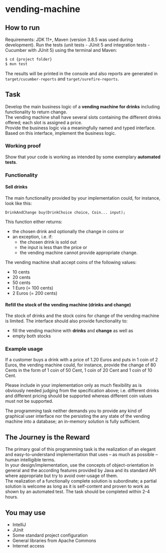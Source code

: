 # vending-machine

## How to run

Requirements: JDK 11+, Maven (version 3.8.5 was used during development).
Run the tests (unit tests - JUnit 5 and integration tests - Cucumber with JUnit 5) using the terminal and Maven:

```bash
$ cd {project folder}
$ mvn test
```

The results will be printed in the console and also reports are generated in `target/cucumber-reports` 
and `target/surefire-reports`.

## Task

Develop the main business logic of a **vending machine for drinks** including functionality 
to return change.  
The vending machine shall have several slots containing the different drinks offered; each 
slot is assigned a price.  
Provide the business logic via a meaningfully named and typed interface. Based on this 
interface, implement the business logic.  

### Working proof

Show that your code is working as intended by some exemplary **automated tests**.  

### Functionality

#### Sell drinks

The main functionality provided by your implementation could, for instance, look like this:  

`DrinkAndChange buy(DrinkChoice choice, Coin... input);`  

This function either returns: 
* the chosen drink and optionally the change in coins or 
* an exception, i.e. if:
  * the chosen drink is sold out
  * the input is less than the price or 
  * the vending machine cannot provide appropriate change.    

The vending machine shall accept coins of the following values:
* 10 cents
* 20 cents
* 50 cents
* 1 Euro (= 100 cents)
* 2 Euros (= 200 cents)

#### Refill the stock of the vending machine (drinks and change)

The stock of drinks and the stock coins for change of the vending machine is limited.
The interface should also provide functionality to:
* fill the vending machine with **drinks** and **change** as well as 
* empty both stocks

### Example usage

If a customer buys a drink with a price of 1.20 Euros and puts in 1 coin of 2 Euros, the 
vending machine could, for instance, provide the change of 80 Cents in the form of 1 coin 
of 50 Cent, 1 coin of 20 Cent and 1 coin of 10 Cent.

Please include in your implementation only as much flexibility as is obviously needed 
judging from the specification above; i.e. different drinks and different pricing should 
be supported whereas different coin values must not be supported.

The programming task neither demands you to provide any kind of graphical user interface 
nor the persisting the any state of the vending machine into a database; an in-memory 
solution is fully sufficient.

## The Journey is the Reward

The primary goal of this programming task is the realization of an elegant and 
easy-to-understand implementation that uses – as much as possible – human intelligible terms.  
In your design/implementation, use the concepts of object-orientation in general and the 
according features provided by Java and its standard API where appropriate but try to avoid 
over-usage of them.  
The realization of a functionally complete solution is subordinate; a partial solution 
is welcome as long as it is self-content and proven to work as shown by an automated test.
The task should be completed within 2-4 hours.

## You may use

* IntelliJ
* JUnit 
* Some standard project configuration 
* General libraries from Apache Commons 
* Internet access
